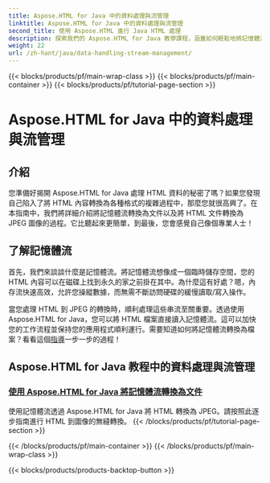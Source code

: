 ```yaml
---
title: Aspose.HTML for Java 中的資料處理與流管理
linktitle: Aspose.HTML for Java 中的資料處理與流管理
second_title: 使用 Aspose.HTML 進行 Java HTML 處理
description: 探索我們的 Aspose.HTML for Java 教學課程，涵蓋如何輕鬆地將記憶體流轉換為檔案以及將 HTML 轉換為 JPEG 影像。
weight: 22
url: /zh-hant/java/data-handling-stream-management/
---
```


{{< blocks/products/pf/main-wrap-class >}}
{{< blocks/products/pf/main-container >}}
{{< blocks/products/pf/tutorial-page-section >}}

# Aspose.HTML for Java 中的資料處理與流管理

## 介紹

您準備好揭開 Aspose.HTML for Java 處理 HTML 資料的秘密了嗎？如果您發現自己陷入了將 HTML 內容轉換為各種格式的複雜過程中，那麼您就很高興了。在本指南中，我們將詳細介紹將記憶體流轉換為文件以及將 HTML 文件轉換為 JPEG 圖像的過程。它比聽起來更簡單，到最後，您會感覺自己像個專業人士！

## 了解記憶體流

首先，我們來談談什麼是記憶體流。將記憶體流想像成一個臨時儲存空間，您的 HTML 內容可以在磁碟上找到永久的家之前掛在其中。為什麼這有好處？嗯，內存流快速高效，允許您操縱數據，而無需不斷訪問硬碟的緩慢讀取/寫入操作。

當您處理 HTML 到 JPEG 的轉換時，順利處理這些串流至關重要。透過使用 Aspose.HTML for Java，您可以將 HTML 檔案直接讀入記憶體流。這可以加快您的工作流程並保持您的應用程式順利運行。需要知道如何將記憶體流轉換為檔案？看看這個[指導](./memory-stream-to-file/)一步一步的過程！

## Aspose.HTML for Java 教程中的資料處理與流管理
### [使用 Aspose.HTML for Java 將記憶體流轉換為文件](./memory-stream-to-file/)
使用記憶體流透過 Aspose.HTML for Java 將 HTML 轉換為 JPEG。請按照此逐步指南進行 HTML 到圖像的無縫轉換。
{{< /blocks/products/pf/tutorial-page-section >}}

{{< /blocks/products/pf/main-container >}}
{{< /blocks/products/pf/main-wrap-class >}}

{{< blocks/products/products-backtop-button >}}
